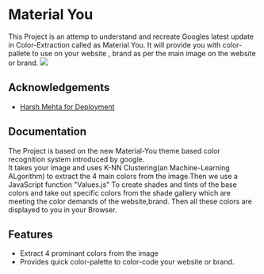 
# Material You

This Project is an attemp to understand and recreate Googles latest update in Color-Extraction called as Material You.
It will provide you with color-pallete to use on your website , brand as per the main image on the website or brand.
<img src="https://cdn.arstechnica.net/wp-content/uploads/2021/08/android-12-rainbow-1.jpg"></img>




## Acknowledgements

 - [Harsh Mehta for Deployment](https://github.com/1n40)



## Documentation
The Project is based on the new Material-You theme based color recognition system introduced by google.<br>
It takes your image and uses K-NN Clustering(an Machine-Learning ALgorithm) to extract the 4 main colors from the image.Then we use a JavaScript function "Values.js" To create shades and tints of the base colors and take out specific colors from the shade gallery which are meeting the color demands of the website,brand.
Then all these colors are displayed to you in your Browser.


## Features

- Extract 4 prominant colors from the image
- Provides quick color-palette to color-code your website or brand. 

